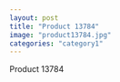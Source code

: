 ```yaml
---
layout: post
title: "Product 13784"
image: "product13784.jpg"
categories: "category1"
---
```

Product 13784
